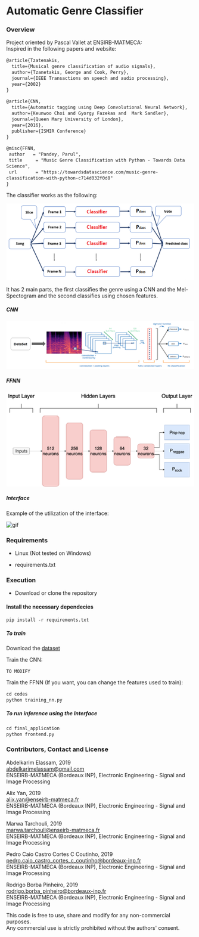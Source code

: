 # Automatic Genre Classifier

### Overview
Project oriented by Pascal Vallet at ENSIRB-MATMECA:  
Inspired in the following papers and website:
```
@article{Tzatenakis,
  title={Musical genre classification of audio signals},
  author={Tzanetakis, George and Cook, Perry},
  journal={IEEE Transactions on speech and audio processing},
  year={2002}
}
```
```
@article{CNN,
  title={Automatic tagging using Deep Convolutional Neural Network},
  author={Keunwoo Choi and Gyorgy Fazekas and  Mark Sandler},
  journal={Queen Mary University of London},
  year={2016},
  publisher={ISMIR Conference}
}
```
```
@misc{FFNN,
 author   = "Pandey, Parul",
 title     = "Music Genre Classification with Python - Towards Data Science",
 url       = "https://towardsdatascience.com/music-genre-classification-with-python-c714d032f0d8"
}
```

The classifier works as the following:

![image](./Figures/Final_model.png)

It has 2 main parts, the first classifies the genre using a CNN and the Mel-Spectogram and the second classifies using chosen features.

##### CNN
![image](./Figures/CNN.png)

##### FFNN

![image](./Figures/arch_FFNN.png)


##### Interface

Example of the utilization of the interface:

![gif](./Figures/demo.gif)

### Requirements

- Linux (Not tested on Windows)

- requirements.txt


### Execution

- Download or clone the repository

#### Install the necessary dependecies

```
pip install -r requirements.txt
```

##### To train
Download the [dataset](http://opihi.cs.uvic.ca/sound/genres.tar.gz)

Train the CNN:
```
TO MODIFY
```

Train the FFNN (If you want, you can change the features used to train):
```
cd codes
python training_nn.py
```

##### To run inference using the Interface
```
cd final_application
python frontend.py
```


### Contributors, Contact and License

Abdelkarim Elassam,  2019  
abdelkarimelassam@gmail.com  
ENSEIRB-MATMECA (Bordeaux INP), Electronic Engineering - Signal and Image Processing

Alix Yan,  2019  
alix.yan@enseirb-matmeca.fr  
ENSEIRB-MATMECA (Bordeaux INP), Electronic Engineering - Signal and Image Processing

Marwa Tarchouli,  2019  
marwa.tarchouli@enseirb-matmeca.fr  
ENSEIRB-MATMECA (Bordeaux INP), Electronic Engineering - Signal and Image Processing

Pedro Caio Castro Cortes C Coutinho,  2019  
pedro.caio_castro_cortes_c_coutinho@bordeaux-inp.fr  
ENSEIRB-MATMECA (Bordeaux INP), Electronic Engineering - Signal and Image Processing

Rodrigo Borba Pinheiro,  2019  
rodrigo.borba_pinheiro@bordeaux-inp.fr  
ENSEIRB-MATMECA (Bordeaux INP), Electronic Engineering - Signal and Image Processing  

This code is free to use, share and modify for any non-commercial purposes.  
Any commercial use is strictly prohibited without the authors' consent.
